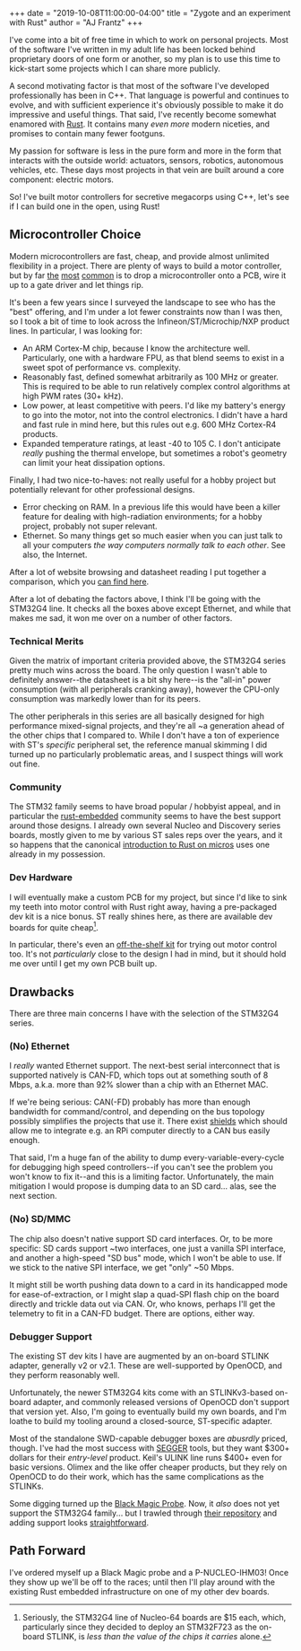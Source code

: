 +++
date = "2019-10-08T11:00:00-04:00"
title = "Zygote and an experiment with Rust"
author = "AJ Frantz"
+++

I've come into a bit of free time in which to work on personal projects.  Most
of the software I've written in my adult life has been locked behind
proprietary doors of one form or another, so my plan is to use this time to
kick-start some projects which I can share more publicly.

A second motivating factor is that most of the software I've developed
professionally has been in C++.  That language is powerful and continues to
evolve, and with sufficient experience it's obviously possible to make it do
impressive and useful things.  That said, I've recently become somewhat
enamored with [Rust](https://www.rust-lang.org).  It contains many _even more_
modern niceties, and promises to contain many fewer footguns.

My passion for software is less in the pure form and more in the form that
interacts with the outside world: actuators, sensors, robotics, autonomous
vehicles, etc.  These days most projects in that vein are built around a core
component: electric motors.

So!  I've built motor controllers for secretive megacorps using C++, let's see
if I can build one in the open, using Rust!

<!--more-->

## Microcontroller Choice

Modern microcontrollers are fast, cheap, and provide almost unlimited
flexibility in a project.  There are plenty of ways to build a motor
controller, but by far [the](https://odriverobotics.com)
[most](https://vesc-project.com) [common](https://github.com/mjbots/moteus) is
to drop a microcontroller onto a PCB, wire it up to a gate driver and let
things rip.

It's been a few years since I surveyed the landscape to see who has the "best"
offering, and I'm under a lot fewer constraints now than I was then, so I took
a bit of time to look across the Infineon/ST/Microchip/NXP product lines.  In
particular, I was looking for:

 * An ARM Cortex-M chip, because I know the architecture well.  Particularly,
   one with a hardware FPU, as that blend seems to exist in a sweet spot of
   performance vs. complexity.
 * Reasonably fast, defined somewhat arbitrarily as 100 MHz or greater.  This
   is required to be able to run relatively complex control algorithms at high
   PWM rates (30+ kHz).
 * Low power, at least competitive with peers.  I'd like my battery's energy to
   go into the motor, not into the control electronics.  I didn't have a hard
   and fast rule in mind here, but this rules out e.g. 600 MHz Cortex-R4
   products.
 * Expanded temperature ratings, at least -40 to 105 C.  I don't anticipate
   _really_ pushing the thermal envelope, but sometimes a robot's geometry can
   limit your heat dissipation options.

Finally, I had two nice-to-haves: not really useful for a hobby project but
potentially relevant for other professional designs.

 * Error checking on RAM.  In a previous life this would have been a killer
   feature for dealing with high-radiation environments; for a hobby project,
   probably not super relevant.
 * Ethernet.  So many things get so much easier when you can just talk to all
   your computers _the way computers normally talk to each other_.  See also,
   the Internet.

After a lot of website browsing and datasheet reading I put together a comparison, which you 
[can find here](https://docs.google.com/spreadsheets/d/1LR7y0RZSLEj4SiwSKOOKMnzVBzSDhI5C6XbWPPWK8fs).

After a lot of debating the factors above, I think I'll be going with the
STM32G4 line.  It checks all the boxes above except Ethernet, and while that
makes me sad, it won me over on a number of other factors.

### Technical Merits

Given the matrix of important criteria provided above, the STM32G4 series
pretty much wins across the board.  The only question I wasn't able to
definitely answer--the datasheet is a bit shy here--is the "all-in" power
consumption (with all peripherals cranking away), however the CPU-only
consumption was markedly lower than for its peers.

The other peripherals in this series are all basically designed for high
performance mixed-signal projects, and they're all ~a generation ahead of the
other chips that I compared to.  While I don't have a ton of experience with
ST's _specific_ peripheral set, the reference manual skimming I did turned up
no particularly problematic areas, and I suspect things will work out fine.

### Community

The STM32 family seems to have broad popular / hobbyist appeal, and in
particular the [rust-embedded](https://github.com/rust-embedded) community
seems to have the best support around those designs.  I already own several
Nucleo and Discovery series boards, mostly given to me by various ST sales reps
over the years, and it so happens that the canonical [introduction to Rust on
micros](https://docs.rust-embedded.org/discovery/) uses one already in my
possession.

### Dev Hardware

I will eventually make a custom PCB for my project, but since I'd like to sink
my teeth into motor control with Rust right away, having a pre-packaged dev kit
is a nice bonus.  ST really shines here, as there are available dev boards for
quite cheap[^1].

In particular, there's even an [off-the-shelf
kit](https://www.st.com/en/evaluation-tools/p-nucleo-ihm03.html) for trying out
motor control too.  It's not _particularly_ close to the design I had in mind,
but it should hold me over until I get my own PCB built up.

## Drawbacks

There are three main concerns I have with the selection of the STM32G4 series.

### (No) Ethernet

I _really_ wanted Ethernet support.  The next-best serial interconnect that is
supported natively is CAN-FD, which tops out at something south of 8 Mbps,
a.k.a. more than 92% slower than a chip with an Ethernet MAC.

If we're being serious: CAN(-FD) probably has more than enough bandwidth for
command/control, and depending on the bus topology possibly simplifies the
projects that use it.  There exist
[shields](https://www.seeedstudio.com/2-Channel-CAN-BUS-FD-Shield-for-Raspberry-Pi-p-4072.html)
which should allow me to integrate e.g. an RPi computer directly to a CAN bus
easily enough.

That said, I'm a huge fan of the ability to dump every-variable-every-cycle for
debugging high speed controllers--if you can't see the problem you won't know
to fix it--and this is a limiting factor.  Unfortunately, the main mitigation I
would propose is dumping data to an SD card... alas, see the next section.

### (No) SD/MMC

The chip also doesn't native support SD card interfaces.  Or, to be more
specific: SD cards support ~two interfaces, one just a vanilla SPI interface,
and another a high-speed "SD bus" mode, which I won't be able to use.  If we
stick to the native SPI interface, we get "only" ~50 Mbps.

It might still be worth pushing data down to a card in its handicapped mode for
ease-of-extraction, or I might slap a quad-SPI flash chip on the board directly
and trickle data out via CAN.  Or, who knows, perhaps I'll get the telemetry to
fit in a CAN-FD budget.  There are options, either way.

### Debugger Support

The existing ST dev kits I have are augmented by an on-board STLINK adapter,
generally v2 or v2.1.  These are well-supported by OpenOCD, and they perform
reasonably well.

Unfortunately, the newer STM32G4 kits come with an STLINKv3-based on-board
adapter, and commonly released versions of OpenOCD don't support that version
yet.  Also, I'm going to eventually build my own boards, and I'm loathe to
build my tooling around a closed-source, ST-specific adapter.

Most of the standalone SWD-capable debugger boxes are _abusrdly_ priced,
though.  I've had the most success with [SEGGER](https://www.segger.com) tools,
but they want $300+ dollars for their _entry-level_ product.  Keil's ULINK line
runs $400+ even for basic versions.  Olimex and the like offer cheaper
products, but they rely on OpenOCD to do their work, which has the same
complications as the STLINKs.

Some digging turned up the [Black Magic
Probe](https://1bitsquared.com/products/black-magic-probe).  Now, it _also_
does not yet support the STM32G4 family... but I trawled through [their
repository](https://github.com/blacksphere/blackmagic) and adding support looks
[straightforward](https://github.com/blacksphere/blackmagic/wiki/Tips-for-Cortex-M-Target-Implementors).

## Path Forward

I've ordered myself up a Black Magic probe and a P-NUCLEO-IHM03!  Once they
show up we'll be off to the races; until then I'll play around with the
existing Rust embedded infrastructure on one of my other dev boards.

[^1]: Seriously, the STM32G4 line of Nucleo-64 boards are $15 each, which,
      particularly since they decided to deploy an STM32F723 as the on-board
      STLINK, is _less than the value of the chips it carries_ alone.

